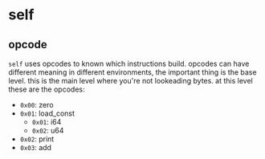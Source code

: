 # self

## opcode
`self` uses opcodes to known which instructions build. opcodes can have different meaning in different environments, the important thing is the base level. this is the main level where you're not lookeading bytes. at this level these are the opcodes:

- `0x00`: zero
- `0x01`: load_const
  - `0x01`: i64
  - `0x02`: u64
- `0x02`: print
- `0x03`: add